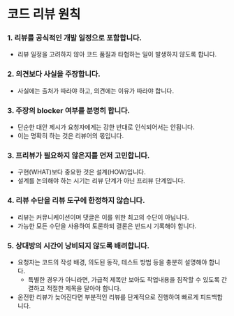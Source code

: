 # 코드 리뷰 원칙

### 1. 리뷰를 공식적인 개발 일정으로 포함합니다.
   - 리뷰 일정을 고려하지 않아 코드 품질과 타협하는 일이 발생하지 않도록 합니다.

### 2. 의견보다 사실을 주장합니다.
   - 사실에는 출처가 따라야 하고, 의견에는 이유가 따라야 합니다.

### 3. 주장의 blocker 여부를 분명히 합니다.
   - 단순한 대안 제시가 요청자에게는 강한 반대로 인식되어서는 안됩니다.
   - 이는 명확히 하는 것은 리뷰어의 몫입니다.

### 3. 프리뷰가 필요하지 않은지를 먼저 고민합니다.
   - 구현(WHAT)보다 중요한 것은 설계(HOW)입니다.
   - 설계를 논의해야 하는 시기는 리뷰 단계가 아닌 프리뷰 단계입니다.

### 4. 리뷰 수단을 리뷰 도구에 한정하지 않습니다.
   - 리뷰는 커뮤니케이션이며 댓글은 이를 위한 최고의 수단이 아닙니다.
   - 가능한 모든 수단을 사용하여 토론하되 결론은 반드시 기록해야 합니다.

### 5. 상대방의 시간이 낭비되지 않도록 배려합니다.
   - 요청자는 코드의 작성 배경, 의도된 동작, 테스트 방법 등을 충분히 설명해야 합니다.
     - 특별한 경우가 아니라면, 가급적 제목만 보아도 작업내용을 짐작할 수 있도록 간결하고 적절한 제목을 달아야 합니다.
   - 온전한 리뷰가 늦어진다면 부분적인 리뷰를 단계적으로 진행하여 빠르게 피드백합니다.